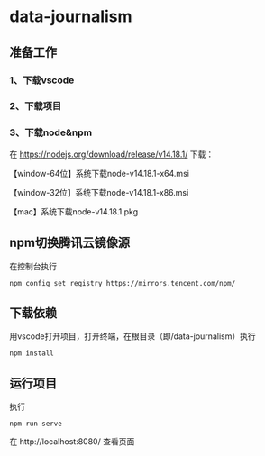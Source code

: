 # data-journalism

## 准备工作
### 1、下载vscode
### 2、下载项目
### 3、下载node&npm
在 https://nodejs.org/download/release/v14.18.1/ 下载：

【window-64位】系统下载node-v14.18.1-x64.msi

【window-32位】系统下载node-v14.18.1-x86.msi

【mac】系统下载node-v14.18.1.pkg

## npm切换腾讯云镜像源
在控制台执行
```
npm config set registry https://mirrors.tencent.com/npm/
```

## 下载依赖
用vscode打开项目，打开终端，在根目录（即/data-journalism）执行
```
npm install
```

## 运行项目
执行
```
npm run serve
```
在 http://localhost:8080/ 查看页面